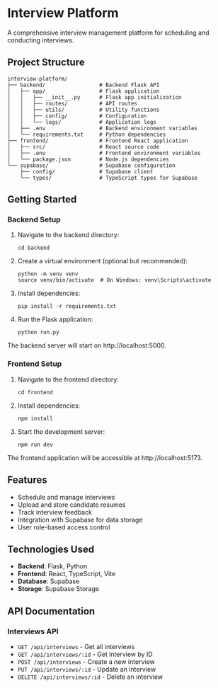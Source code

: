 
# Interview Platform

A comprehensive interview management platform for scheduling and conducting interviews.

## Project Structure

```
interview-platform/
├── backend/                 # Backend Flask API
│   ├── app/                 # Flask application
│   │   ├── __init__.py      # Flask app initialization
│   │   ├── routes/          # API routes
│   │   ├── utils/           # Utility functions
│   │   ├── config/          # Configuration
│   │   └── logs/            # Application logs
│   ├── .env                 # Backend environment variables
│   └── requirements.txt     # Python dependencies
├── frontend/                # Frontend React application
│   ├── src/                 # React source code
│   ├── .env                 # Frontend environment variables
│   └── package.json         # Node.js dependencies
└── supabase/                # Supabase configuration
    ├── config/              # Supabase client
    └── types/               # TypeScript types for Supabase
```

## Getting Started

### Backend Setup

1. Navigate to the backend directory:
   ```
   cd backend
   ```

2. Create a virtual environment (optional but recommended):
   ```
   python -m venv venv
   source venv/bin/activate  # On Windows: venv\Scripts\activate
   ```

3. Install dependencies:
   ```
   pip install -r requirements.txt
   ```

4. Run the Flask application:
   ```
   python run.py
   ```

The backend server will start on http://localhost:5000.

### Frontend Setup

1. Navigate to the frontend directory:
   ```
   cd frontend
   ```

2. Install dependencies:
   ```
   npm install
   ```

3. Start the development server:
   ```
   npm run dev
   ```

The frontend application will be accessible at http://localhost:5173.

## Features

- Schedule and manage interviews
- Upload and store candidate resumes
- Track interview feedback
- Integration with Supabase for data storage
- User role-based access control

## Technologies Used

- **Backend**: Flask, Python
- **Frontend**: React, TypeScript, Vite
- **Database**: Supabase
- **Storage**: Supabase Storage

## API Documentation

### Interviews API

- `GET /api/interviews` - Get all interviews
- `GET /api/interviews/:id` - Get interview by ID
- `POST /api/interviews` - Create a new interview
- `PUT /api/interviews/:id` - Update an interview
- `DELETE /api/interviews/:id` - Delete an interview
